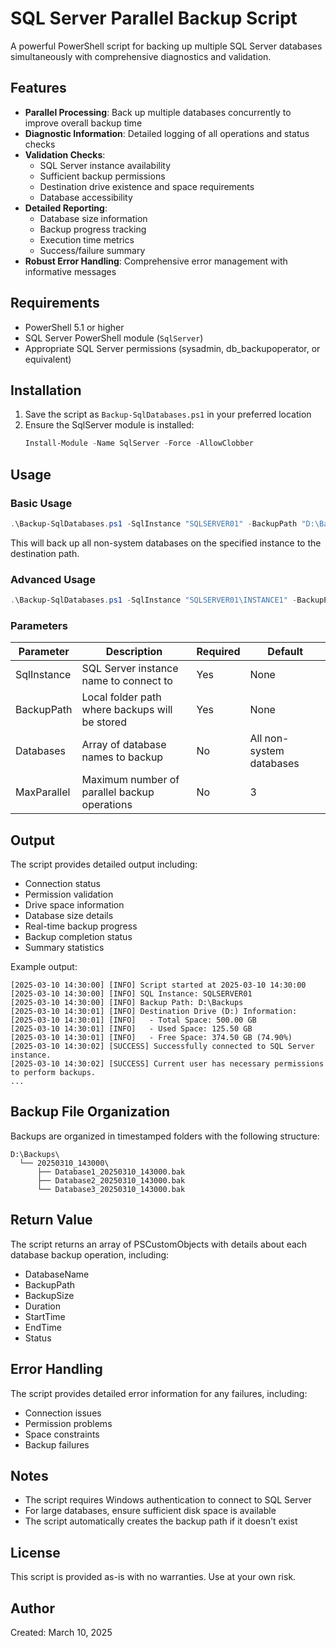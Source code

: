 # SQL Server Parallel Backup Script

A powerful PowerShell script for backing up multiple SQL Server databases simultaneously with comprehensive diagnostics and validation.

## Features

- **Parallel Processing**: Back up multiple databases concurrently to improve overall backup time
- **Diagnostic Information**: Detailed logging of all operations and status checks
- **Validation Checks**:
  - SQL Server instance availability
  - Sufficient backup permissions
  - Destination drive existence and space requirements
  - Database accessibility
- **Detailed Reporting**:
  - Database size information
  - Backup progress tracking
  - Execution time metrics
  - Success/failure summary
- **Robust Error Handling**: Comprehensive error management with informative messages

## Requirements

- PowerShell 5.1 or higher
- SQL Server PowerShell module (`SqlServer`)
- Appropriate SQL Server permissions (sysadmin, db_backupoperator, or equivalent)

## Installation

1. Save the script as `Backup-SqlDatabases.ps1` in your preferred location
2. Ensure the SqlServer module is installed:
   ```powershell
   Install-Module -Name SqlServer -Force -AllowClobber
   ```

## Usage

### Basic Usage

```powershell
.\Backup-SqlDatabases.ps1 -SqlInstance "SQLSERVER01" -BackupPath "D:\Backups"
```

This will back up all non-system databases on the specified instance to the destination path.

### Advanced Usage

```powershell
.\Backup-SqlDatabases.ps1 -SqlInstance "SQLSERVER01\INSTANCE1" -BackupPath "D:\Backups" -Databases "DB1","DB2","DB3" -MaxParallel 4
```

### Parameters

| Parameter | Description | Required | Default |
|-----------|-------------|----------|---------|
| SqlInstance | SQL Server instance name to connect to | Yes | None |
| BackupPath | Local folder path where backups will be stored | Yes | None |
| Databases | Array of database names to backup | No | All non-system databases |
| MaxParallel | Maximum number of parallel backup operations | No | 3 |

## Output

The script provides detailed output including:

- Connection status
- Permission validation
- Drive space information
- Database size details
- Real-time backup progress
- Backup completion status
- Summary statistics

Example output:
```
[2025-03-10 14:30:00] [INFO] Script started at 2025-03-10 14:30:00
[2025-03-10 14:30:00] [INFO] SQL Instance: SQLSERVER01
[2025-03-10 14:30:00] [INFO] Backup Path: D:\Backups
[2025-03-10 14:30:01] [INFO] Destination Drive (D:) Information:
[2025-03-10 14:30:01] [INFO]   - Total Space: 500.00 GB
[2025-03-10 14:30:01] [INFO]   - Used Space: 125.50 GB
[2025-03-10 14:30:01] [INFO]   - Free Space: 374.50 GB (74.90%)
[2025-03-10 14:30:02] [SUCCESS] Successfully connected to SQL Server instance.
[2025-03-10 14:30:02] [SUCCESS] Current user has necessary permissions to perform backups.
...
```

## Backup File Organization

Backups are organized in timestamped folders with the following structure:
```
D:\Backups\
  └── 20250310_143000\
      ├── Database1_20250310_143000.bak
      ├── Database2_20250310_143000.bak
      └── Database3_20250310_143000.bak
```

## Return Value

The script returns an array of PSCustomObjects with details about each database backup operation, including:
- DatabaseName
- BackupPath
- BackupSize
- Duration
- StartTime
- EndTime
- Status

## Error Handling

The script provides detailed error information for any failures, including:
- Connection issues
- Permission problems
- Space constraints
- Backup failures

## Notes

- The script requires Windows authentication to connect to SQL Server
- For large databases, ensure sufficient disk space is available
- The script automatically creates the backup path if it doesn't exist

## License

This script is provided as-is with no warranties. Use at your own risk.

## Author

Created: March 10, 2025
